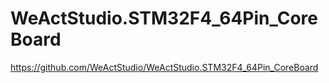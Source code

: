 # WeActStudio.STM32F4_64Pin_CoreBoard 

https://github.com/WeActStudio/WeActStudio.STM32F4_64Pin_CoreBoard

